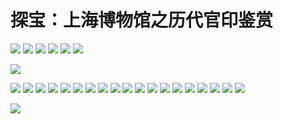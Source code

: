 # 探宝：上海博物馆之历代官印鉴赏

![](http://upload-images.jianshu.io/upload_images/1037849-385483c3498c80c9.JPG?imageMogr2/auto-orient/strip%7CimageView2/2/w/1240)
![](http://upload-images.jianshu.io/upload_images/1037849-08f782d6b6a3405e.JPG?imageMogr2/auto-orient/strip%7CimageView2/2/w/1240)
![](http://upload-images.jianshu.io/upload_images/1037849-025f0c5d823456c2.JPG?imageMogr2/auto-orient/strip%7CimageView2/2/w/1240)
![](http://upload-images.jianshu.io/upload_images/1037849-8ead5df728b672b5.JPG?imageMogr2/auto-orient/strip%7CimageView2/2/w/1240)
![](http://upload-images.jianshu.io/upload_images/1037849-89074634d9235034.JPG?imageMogr2/auto-orient/strip%7CimageView2/2/w/1240)
![](http://upload-images.jianshu.io/upload_images/1037849-74701b4199d96386.JPG?imageMogr2/auto-orient/strip%7CimageView2/2/w/1240)

![](http://upload-images.jianshu.io/upload_images/1037849-eca10ddaaf78b877.JPG?imageMogr2/auto-orient/strip%7CimageView2/2/w/1240)

![](http://upload-images.jianshu.io/upload_images/1037849-5971b8127cd0d04d.JPG?imageMogr2/auto-orient/strip%7CimageView2/2/w/1240)
![](http://upload-images.jianshu.io/upload_images/1037849-927c9fde7af766ec.JPG?imageMogr2/auto-orient/strip%7CimageView2/2/w/1240)
![](http://upload-images.jianshu.io/upload_images/1037849-328884b1c2b1ad91.JPG?imageMogr2/auto-orient/strip%7CimageView2/2/w/1240)
![](http://upload-images.jianshu.io/upload_images/1037849-dfc0edbc40011a7d.JPG?imageMogr2/auto-orient/strip%7CimageView2/2/w/1240)
![](http://upload-images.jianshu.io/upload_images/1037849-2c86ec72b70cfa32.JPG?imageMogr2/auto-orient/strip%7CimageView2/2/w/1240)
![](http://upload-images.jianshu.io/upload_images/1037849-be8a002084432fda.JPG?imageMogr2/auto-orient/strip%7CimageView2/2/w/1240)
![](http://upload-images.jianshu.io/upload_images/1037849-d1b763b69af469dd.JPG?imageMogr2/auto-orient/strip%7CimageView2/2/w/1240)
![](http://upload-images.jianshu.io/upload_images/1037849-adb1e427a78aa274.JPG?imageMogr2/auto-orient/strip%7CimageView2/2/w/1240)
![](http://upload-images.jianshu.io/upload_images/1037849-72985eda478970ed.JPG?imageMogr2/auto-orient/strip%7CimageView2/2/w/1240)
![](http://upload-images.jianshu.io/upload_images/1037849-8f02f1b360005413.JPG?imageMogr2/auto-orient/strip%7CimageView2/2/w/1240)
![](http://upload-images.jianshu.io/upload_images/1037849-698e84b293b75b4f.JPG?imageMogr2/auto-orient/strip%7CimageView2/2/w/1240)
![](http://upload-images.jianshu.io/upload_images/1037849-01a57f2cc149d842.JPG?imageMogr2/auto-orient/strip%7CimageView2/2/w/1240)
![](http://upload-images.jianshu.io/upload_images/1037849-674fe1edf0180999.JPG?imageMogr2/auto-orient/strip%7CimageView2/2/w/1240)
![](http://upload-images.jianshu.io/upload_images/1037849-3a1990309e8af5f4.JPG?imageMogr2/auto-orient/strip%7CimageView2/2/w/1240)
![](http://upload-images.jianshu.io/upload_images/1037849-931d993196a9f830.JPG?imageMogr2/auto-orient/strip%7CimageView2/2/w/1240)
![](http://upload-images.jianshu.io/upload_images/1037849-bfb4d19844e46a05.JPG?imageMogr2/auto-orient/strip%7CimageView2/2/w/1240)
![](http://upload-images.jianshu.io/upload_images/1037849-4c1456523f78032e.JPG?imageMogr2/auto-orient/strip%7CimageView2/2/w/1240)
![](http://upload-images.jianshu.io/upload_images/1037849-d831a9c1d53b3e7d.JPG?imageMogr2/auto-orient/strip%7CimageView2/2/w/1240)
![](http://upload-images.jianshu.io/upload_images/1037849-2dbd1f9781ea0180.JPG?imageMogr2/auto-orient/strip%7CimageView2/2/w/1240)

![](http://upload-images.jianshu.io/upload_images/1037849-beee27aa9ea535eb.JPG?imageMogr2/auto-orient/strip%7CimageView2/2/w/1240)
